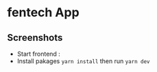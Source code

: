 
# fentech App

## Screenshots

- Start frontend :
- Install pakages `yarn install`  then run  `yarn dev`
